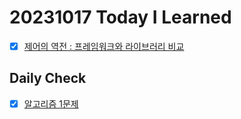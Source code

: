 # 20231017 Today I Learned
- [X] [제어의 역전 : 프레임워크와 라이브러리 비교](../../Spring/framework_library.md)

## Daily Check
- [x] [알고리즘 1문제](https://github.com/kmularise/Java_Algorithm/blob/main/baekjoon/p14620/Main.java) 